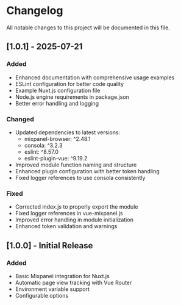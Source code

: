 # Changelog

All notable changes to this project will be documented in this file.

## [1.0.1] - 2025-07-21

### Added

- Enhanced documentation with comprehensive usage examples
- ESLint configuration for better code quality
- Example Nuxt.js configuration file
- Node.js engine requirements in package.json
- Better error handling and logging

### Changed

- Updated dependencies to latest versions:
  - mixpanel-browser: ^2.48.1
  - consola: ^3.2.3
  - eslint: ^8.57.0
  - eslint-plugin-vue: ^9.19.2
- Improved module function naming and structure
- Enhanced plugin configuration with better token handling
- Fixed logger references to use consola consistently

### Fixed

- Corrected index.js to properly export the module
- Fixed logger references in vue-mixpanel.js
- Improved error handling in module initialization
- Enhanced token validation and warnings

## [1.0.0] - Initial Release

### Added

- Basic Mixpanel integration for Nuxt.js
- Automatic page view tracking with Vue Router
- Environment variable support
- Configurable options
